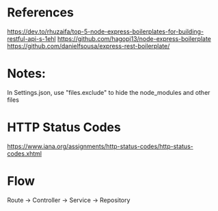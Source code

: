 # References

https://dev.to/rhuzaifa/top-5-node-express-boilerplates-for-building-restful-api-s-1ehl
https://github.com/hagopj13/node-express-boilerplate
https://github.com/danielfsousa/express-rest-boilerplate/

# Notes:

In Settings.json, use "files.exclude" to hide the node_modules and other files

# HTTP Status Codes

https://www.iana.org/assignments/http-status-codes/http-status-codes.xhtml

# Flow

Route -> Controller -> Service -> Repository
